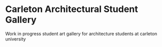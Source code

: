 ﻿# Carleton Architectural Student Gallery
Work in progress student art gallery for architecture students at carleton university
